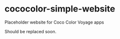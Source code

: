 # cococolor-simple-website
Placeholder website for Coco Color Voyage apps

Should be replaced soon.
